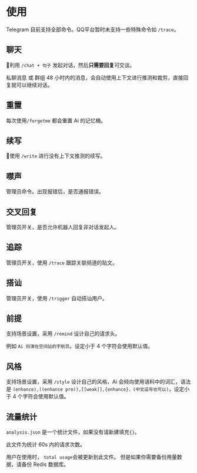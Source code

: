 # 使用


Telegram 目前支持全部命令。QQ平台暂时未支持一些特殊命令如 `/trace`。


## 聊天

🔭利用 `/chat + 句子` 发起对话，然后**只需要回复**可交谈。

私聊消息 或 群组 48 小时内的消息，会自动使用上下文进行推测和裁剪，直接回复就可以继续对话。

## 重置

每次使用`/forgetme` 都会重置 Ai 的记忆桶。

## 续写

🥖使用 `/write` 进行没有上下文推测的续写。

## 噤声

管理员命令。出现报错后，是否通报错误。

## 交叉回复

管理员开关，是否允许机器人回复非对话发起人。

## 追踪

管理员开关，使用 `/trace` 跟踪关联频道的贴文。

## 搭讪

管理员开关，使用 `/trigger` 自动搭讪用户。


## 前提

支持场景设置，采用 `/remind` 设计自己的请求头。

例如 `Ai 扮演在空间站的宇航员`。设定小于 4 个字符会使用默认值。

## 风格

支持场景设置，采用 `/style` 设计自己的风格，Ai
会倾向使用语料中的词汇，语法是 `(enhance),((enhance pro)),[[weak]],{enhance}，(中文逗号也可以)`，设定小于 4 个字符会使用默认值。

## 流量统计

`analysis.json` 是一个统计文件，如果没有请新建填充`{}`。

此文件为统计 60s 内的请求次数。

用户在使用时， `total usage`会被更新到此文件。
但是如果你需要备份用量数据，请备份 Redis 数据库。
